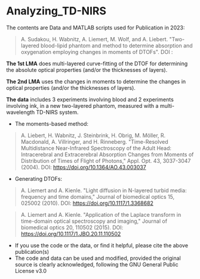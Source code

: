 # Analyzing_TD-NIRS
The contents are Data and MATLAB scripts used for Publication in 2023:

> A. Sudakou, H. Wabnitz, A. Liemert, M. Wolf, and A. Liebert.  "Two-layered blood-lipid phantom and method to determine absorption and oxygenation employing changes in moments of DTOFs".  DOI  : 

**The 1st LMA** does multi-layered curve-fitting of the DTOF for determining the absolute optical properties (and/or the thicknesses of layers).

**The 2nd LMA** uses the changes in moments to determine the changes in optical properties (and/or the thicknesses of layers).

**The data** includes 3 experiments involving blood and 2 experiments involving ink, in a new two-layered phantom, measured with a multi-wavelength TD-NIRS system.

- The moments-based method:

> A. Liebert, H. Wabnitz, J. Steinbrink, H. Obrig, M. Möller, R. Macdonald, A. Villringer, and H. Rinneberg.  "Time-Resolved Multidistance Near-Infrared Spectroscopy of the Adult Head: Intracerebral and Extracerebral Absorption Changes from Moments of Distribution of Times of Flight of Photons," Appl. Opt. 43, 3037-3047 (2004).  DOI:  https://doi.org/10.1364/AO.43.003037

- Generating DTOFs:

> A. Liemert and A. Kienle.  "Light diffusion in N-layered turbid media: frequency and time domains," Journal of biomedical optics 15, 025002 (2010).  DOI:  https://doi.org/10.1117/1.3368682

> A. Liemert and A. Kienle.  "Application of the Laplace transform in time-domain optical spectroscopy and imaging," Journal of biomedical optics 20, 110502 (2015).  DOI:  https://doi.org/10.1117/1.JBO.20.11.110502

- If you use the code or the data, or find it helpful, please cite the above publication(s)
- The code and data can be used and modified, provided the original source is clearly acknowledged, following the GNU General Public License v3.0
